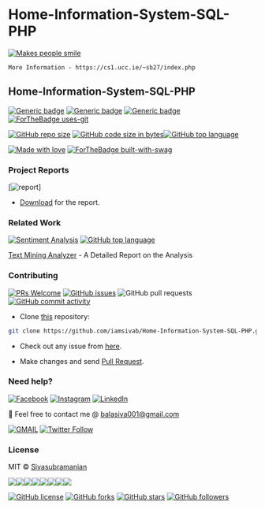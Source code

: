 # Home-Information-System-SQL-PHP
[![Makes people smile](https://forthebadge.com/images/badges/makes-people-smile.svg)](https://github.com/iamsivab)

`More Information - https://cs1.ucc.ie/~sb27/index.php`
## Home-Information-System-SQL-PHP

[![Generic badge](https://img.shields.io/badge/Datascience-Beginners-Red.svg?style=for-the-badge)](https://github.com/iamsivab/Home-Information-System-SQL-PHP) 
[![Generic badge](https://img.shields.io/badge/LinkedIn-Connect-blue.svg?style=for-the-badge&logo=linkedin&logoColor=white)](https://www.linkedin.com/in/iamsivab/) [![Generic badge](https://img.shields.io/badge/Python-Language-blue.svg?style=for-the-badge)](https://github.com/iamsivab/Home-Information-System-SQL-PHP) [![ForTheBadge uses-git](http://ForTheBadge.com/images/badges/uses-git.svg)](https://GitHub.com/)

[![GitHub repo size](https://img.shields.io/github/repo-size/iamsivab/Home-Information-System-SQL-PHP.svg?logo=github&style=social)](https://github.com/iamsivab) [![GitHub code size in bytes](https://img.shields.io/github/languages/code-size/iamsivab/Home-Information-System-SQL-PHP.svg?logo=git&style=social)](https://github.com/iamsivab/)[![GitHub top language](https://img.shields.io/github/languages/top/iamsivab/Home-Information-System-SQL-PHP.svg?logo=python&style=social)](https://github.com/iamsivab)

 [![Made with love](https://forthebadge.com/images/badges/built-with-love.svg)](https://www.linkedin.com/in/iamsivab/) [![ForTheBadge built-with-swag](http://ForTheBadge.com/images/badges/built-with-swag.svg)](https://www.linkedin.com/in/iamsivab/)


### Project Reports

[![report](https://img.shields.io/static/v1.svg?label=Project&message=Report&logo=microsoft-word&style=social)]
- [Download](https://github.com/iamsivab/Home-Information-System-SQL-PHP/blob/master/Sivasubramanian-Text%20Mining%20Report.pdf) for the report.
 
### Related Work

[![Sentiment Analysis](https://img.shields.io/static/v1.svg?label=Text&message=Mining&color=lightgray&logo=linkedin&style=social&colorA=critical)](https://www.linkedin.com/in/iamsivab/) [![GitHub top language](https://img.shields.io/github/languages/top/iamsivab/Home-Information-System-SQL-PHP.svg?logo=php&style=social)](https://github.com/iamsivab/)

[Text Mining Analyzer](https://github.com/iamsivab/Home-Information-System-SQL-PHP) - A Detailed Report on the Analysis


### Contributing

[![PRs Welcome](https://img.shields.io/badge/PRs-welcome-brightgreen.svg?logo=github)](https://github.com/iamsivab/Home-Information-System-SQL-PHP/pulls) [![GitHub issues](https://img.shields.io/github/issues/iamsivab/Home-Information-System-SQL-PHP?logo=github)](https://github.com/iamsivab/Home-Information-System-SQL-PHP/issues) ![GitHub pull requests](https://img.shields.io/github/issues-pr/viamsivab/Home-Information-System-SQL-PHP?color=blue&logo=github) 
[![GitHub commit activity](https://img.shields.io/github/commit-activity/y/iamsivab/Home-Information-System-SQL-PHP?logo=github)](https://github.com/iamsivab/Home-Information-System-SQL-PHP/)

- Clone [this](https://github.com/iamsivab/Home-Information-System-SQL-PHP/) repository: 

```bash
git clone https://github.com/iamsivab/Home-Information-System-SQL-PHP.git
```

- Check out any issue from [here](https://github.com/iamsivab/Home-Information-System-SQL-PHP/issues).

- Make changes and send [Pull Request](https://github.com/iamsivab/Home-Information-System-SQL-PHP/pull).
 
### Need help?

[![Facebook](https://img.shields.io/static/v1.svg?label=follow&message=@iamsivab&color=9cf&logo=facebook&style=flat&logoColor=white&colorA=informational)](https://www.facebook.com/iamsivab)  [![Instagram](https://img.shields.io/static/v1.svg?label=follow&message=@iamsivab&color=grey&logo=instagram&style=flat&logoColor=white&colorA=critical)](https://www.instagram.com/iamsivab/) [![LinkedIn](https://img.shields.io/static/v1.svg?label=connect&message=@iamsivab&color=success&logo=linkedin&style=flat&logoColor=white&colorA=blue)](https://www.linkedin.com/in/iamsivab/)

:email: Feel free to contact me @ [balasiva001@gmail.com](https://mail.google.com/mail/)

[![GMAIL](https://img.shields.io/static/v1.svg?label=send&message=balasiva001@gmail.com&color=red&logo=gmail&style=social)](https://www.github.com/iamsivab) [![Twitter Follow](https://img.shields.io/twitter/follow/iamsivab?style=social)](https://twitter.com/iamsivab)


### License

MIT &copy; [Sivasubramanian](https://github.com/iamsivab/Home-Information-System-SQL-PHP/blob/master/LICENSE)

[![](https://sourcerer.io/fame/iamsivab/iamsivab/Home-Information-System-SQL-PHP/images/0)](https://sourcerer.io/fame/iamsivab/iamsivab/Home-Information-System-SQL-PHP/links/0)[![](https://sourcerer.io/fame/iamsivab/iamsivab/Home-Information-System-SQL-PHP/images/1)](https://sourcerer.io/fame/iamsivab/iamsivab/Home-Information-System-SQL-PHP/links/1)[![](https://sourcerer.io/fame/iamsivab/iamsivab/Home-Information-System-SQL-PHP/images/2)](https://sourcerer.io/fame/iamsivab/iamsivab/Home-Information-System-SQL-PHP/links/2)[![](https://sourcerer.io/fame/iamsivab/iamsivab/Home-Information-System-SQL-PHP/images/3)](https://sourcerer.io/fame/iamsivab/iamsivab/Home-Information-System-SQL-PHP/links/3)[![](https://sourcerer.io/fame/iamsivab/iamsivab/Home-Information-System-SQL-PHP/images/4)](https://sourcerer.io/fame/iamsivab/iamsivab/Home-Information-System-SQL-PHP/links/4)[![](https://sourcerer.io/fame/iamsivab/iamsivab/Home-Information-System-SQL-PHP/images/5)](https://sourcerer.io/fame/iamsivab/iamsivab/Home-Information-System-SQL-PHP/links/5)[![](https://sourcerer.io/fame/iamsivab/iamsivab/Home-Information-System-SQL-PHP/images/6)](https://sourcerer.io/fame/iamsivab/iamsivab/Home-Information-System-SQL-PHP/links/6)[![](https://sourcerer.io/fame/iamsivab/iamsivab/Home-Information-System-SQL-PHP/images/7)](https://sourcerer.io/fame/iamsivab/iamsivab/Home-Information-System-SQL-PHP/links/7)


[![GitHub license](https://img.shields.io/github/license/iamsivab/Home-Information-System-SQL-PHP.svg?style=social&logo=github)](https://github.com/iamsivab/Home-Information-System-SQL-PHP/blob/master/LICENSE) 
[![GitHub forks](https://img.shields.io/github/forks/iamsivab/Home-Information-System-SQL-PHP.svg?style=social)](https://github.com/iamsivab/Home-Information-System-SQL-PHP/network) [![GitHub stars](https://img.shields.io/github/stars/iamsivab/Home-Information-System-SQL-PHP.svg?style=social)](https://github.com/iamsivab/Home-Information-System-SQL-PHP/stargazers) [![GitHub followers](https://img.shields.io/github/followers/iamsivab.svg?label=Follow&style=social)](https://github.com/iamsivab/)
